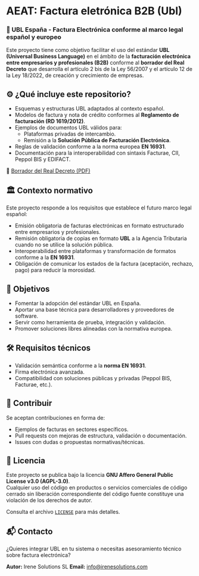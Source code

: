 # AEAT: Factura eletrónica B2B (Ubl)

### 📄 UBL España - Factura Electrónica conforme al marco legal español y europeo

Este proyecto tiene como objetivo facilitar el uso del estándar **UBL (Universal Business Language)** en el ámbito de la **facturación electrónica entre empresarios y profesionales (B2B)** conforme al **borrador del Real Decreto** que desarrolla el artículo 2 bis de la Ley 56/2007 y el artículo 12 de la Ley 18/2022, de creación y crecimiento de empresas.

## ⚙️ ¿Qué incluye este repositorio?

- Esquemas y estructuras UBL adaptados al contexto español.
- Modelos de factura y nota de crédito conformes al **Reglamento de facturación (RD 1619/2012)**.
- Ejemplos de documentos UBL válidos para:
  - Plataformas privadas de intercambio.
  - Remisión a la **Solución Pública de Facturación Electrónica**.
- Reglas de validación conforme a la norma europea **EN 16931**.
- Documentación para la interoperabilidad con sintaxis Facturae, CII, Peppol BIS y EDIFACT.

📘 [Borrador del Real Decreto (PDF)](https://github.com/mdiago/Ubl/blob/main/NetFramework/Doc/ECO_Pol_AP2_RD_factura_electronica.pdf)

## 🏛️ Contexto normativo

Este proyecto responde a los requisitos que establece el futuro marco legal español:

- Emisión obligatoria de facturas electrónicas en formato estructurado entre empresarios y profesionales.
- Remisión obligatoria de copias en formato **UBL** a la Agencia Tributaria cuando no se utilice la solución pública.
- Interoperabilidad entre plataformas y transformación de formatos conforme a la **EN 16931**.
- Obligación de comunicar los estados de la factura (aceptación, rechazo, pago) para reducir la morosidad.

## 🚀 Objetivos

- Fomentar la adopción del estándar UBL en España.
- Aportar una base técnica para desarrolladores y proveedores de software.
- Servir como herramienta de prueba, integración y validación.
- Promover soluciones libres alineadas con la normativa europea.

## 🛠️ Requisitos técnicos

- Validación semántica conforme a la **norma EN 16931**.
- Firma electrónica avanzada.
- Compatibilidad con soluciones públicas y privadas (Peppol BIS, Facturae, etc.).

## 🤝 Contribuir

Se aceptan contribuciones en forma de:

- Ejemplos de facturas en sectores específicos.
- Pull requests con mejoras de estructura, validación o documentación.
- Issues con dudas o propuestas normativas/técnicas.

## 📄 Licencia

Este proyecto se publica bajo la licencia **GNU Affero General Public License v3.0 (AGPL-3.0)**.  
Cualquier uso del código en productos o servicios comerciales de código cerrado sin liberación correspondiente del código fuente constituye una violación de los derechos de autor.

Consulta el archivo [`LICENSE`](./LICENSE) para más detalles.

## 📬 Contacto

¿Quieres integrar UBL en tu sistema o necesitas asesoramiento técnico sobre factura electrónica?

**Autor:** Irene Solutions SL
**Email:** info@irenesolutions.com
